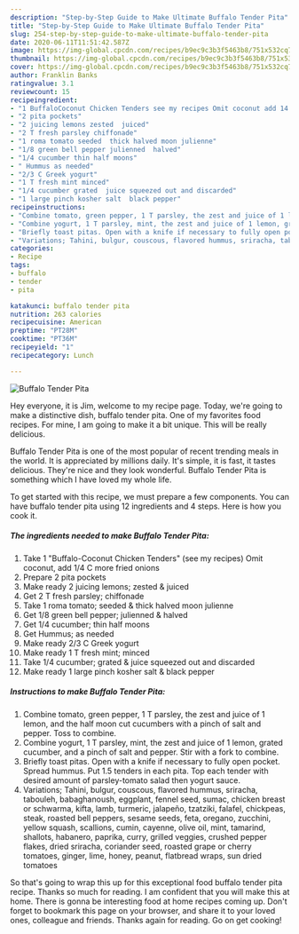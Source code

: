 ```yaml
---
description: "Step-by-Step Guide to Make Ultimate Buffalo Tender Pita"
title: "Step-by-Step Guide to Make Ultimate Buffalo Tender Pita"
slug: 254-step-by-step-guide-to-make-ultimate-buffalo-tender-pita
date: 2020-06-11T11:51:42.587Z
image: https://img-global.cpcdn.com/recipes/b9ec9c3b3f5463b8/751x532cq70/buffalo-tender-pita-recipe-main-photo.jpg
thumbnail: https://img-global.cpcdn.com/recipes/b9ec9c3b3f5463b8/751x532cq70/buffalo-tender-pita-recipe-main-photo.jpg
cover: https://img-global.cpcdn.com/recipes/b9ec9c3b3f5463b8/751x532cq70/buffalo-tender-pita-recipe-main-photo.jpg
author: Franklin Banks
ratingvalue: 3.1
reviewcount: 15
recipeingredient:
- "1 BuffaloCoconut Chicken Tenders see my recipes Omit coconut add 14 C more fried onions"
- "2 pita pockets"
- "2 juicing lemons zested  juiced"
- "2 T fresh parsley chiffonade"
- "1 roma tomato seeded  thick halved moon julienne"
- "1/8 green bell pepper julienned  halved"
- "1/4 cucumber thin half moons"
- " Hummus as needed"
- "2/3 C Greek yogurt"
- "1 T fresh mint minced"
- "1/4 cucumber grated  juice squeezed out and discarded"
- "1 large pinch kosher salt  black pepper"
recipeinstructions:
- "Combine tomato, green pepper, 1 T parsley, the zest and juice of 1 lemon, and the half moon cut cucumbers with a pinch of salt and pepper. Toss to combine."
- "Combine yogurt, 1 T parsley, mint, the zest and juice of 1 lemon, grated cucumber, and a pinch of salt and pepper. Stir with a fork to combine."
- "Briefly toast pitas. Open with a knife if necessary to fully open pocket. Spread hummus. Put 1.5 tenders in each pita. Top each tender with desired amount of parsley-tomato salad then yogurt sauce."
- "Variations; Tahini, bulgur, couscous, flavored hummus, sriracha, tabouleh, babaghanoush, eggplant, fennel seed, sumac, chicken breast or schwarma, kifta, lamb, turmeric, jalapeño, tzatziki, falafel, chickpeas, steak, roasted bell peppers, sesame seeds, feta, oregano, zucchini, yellow squash, scallions, cumin, cayenne, olive oil, mint, tamarind, shallots, habanero, paprika, curry, grilled veggies, crushed pepper flakes, dried sriracha, coriander seed, roasted grape or cherry tomatoes, ginger, lime, honey, peanut, flatbread wraps, sun dried tomatoes"
categories:
- Recipe
tags:
- buffalo
- tender
- pita

katakunci: buffalo tender pita 
nutrition: 263 calories
recipecuisine: American
preptime: "PT28M"
cooktime: "PT36M"
recipeyield: "1"
recipecategory: Lunch

---
```



![Buffalo Tender Pita](https://img-global.cpcdn.com/recipes/b9ec9c3b3f5463b8/751x532cq70/buffalo-tender-pita-recipe-main-photo.jpg)

Hey everyone, it is Jim, welcome to my recipe page. Today, we're going to make a distinctive dish, buffalo tender pita. One of my favorites food recipes. For mine, I am going to make it a bit unique. This will be really delicious.

Buffalo Tender Pita is one of the most popular of recent trending meals in the world. It is appreciated by millions daily. It's simple, it is fast, it tastes delicious. They're nice and they look wonderful. Buffalo Tender Pita is something which I have loved my whole life.




To get started with this recipe, we must prepare a few components. You can have buffalo tender pita using 12 ingredients and 4 steps. Here is how you cook it.

<!--inarticleads1-->

##### The ingredients needed to make Buffalo Tender Pita:

1. Take 1 &#34;Buffalo-Coconut Chicken Tenders&#34; (see my recipes) Omit coconut, add 1/4 C more fried onions
1. Prepare 2 pita pockets
1. Make ready 2 juicing lemons; zested &amp; juiced
1. Get 2 T fresh parsley; chiffonade
1. Take 1 roma tomato; seeded &amp; thick halved moon julienne
1. Get 1/8 green bell pepper; julienned &amp; halved
1. Get 1/4 cucumber; thin half moons
1. Get  Hummus; as needed
1. Make ready 2/3 C Greek yogurt
1. Make ready 1 T fresh mint; minced
1. Take 1/4 cucumber; grated &amp; juice squeezed out and discarded
1. Make ready 1 large pinch kosher salt &amp; black pepper




<!--inarticleads2-->

##### Instructions to make Buffalo Tender Pita:

1. Combine tomato, green pepper, 1 T parsley, the zest and juice of 1 lemon, and the half moon cut cucumbers with a pinch of salt and pepper. Toss to combine.
1. Combine yogurt, 1 T parsley, mint, the zest and juice of 1 lemon, grated cucumber, and a pinch of salt and pepper. Stir with a fork to combine.
1. Briefly toast pitas. Open with a knife if necessary to fully open pocket. Spread hummus. Put 1.5 tenders in each pita. Top each tender with desired amount of parsley-tomato salad then yogurt sauce.
1. Variations; Tahini, bulgur, couscous, flavored hummus, sriracha, tabouleh, babaghanoush, eggplant, fennel seed, sumac, chicken breast or schwarma, kifta, lamb, turmeric, jalapeño, tzatziki, falafel, chickpeas, steak, roasted bell peppers, sesame seeds, feta, oregano, zucchini, yellow squash, scallions, cumin, cayenne, olive oil, mint, tamarind, shallots, habanero, paprika, curry, grilled veggies, crushed pepper flakes, dried sriracha, coriander seed, roasted grape or cherry tomatoes, ginger, lime, honey, peanut, flatbread wraps, sun dried tomatoes




So that's going to wrap this up for this exceptional food buffalo tender pita recipe. Thanks so much for reading. I am confident that you will make this at home. There is gonna be interesting food at home recipes coming up. Don't forget to bookmark this page on your browser, and share it to your loved ones, colleague and friends. Thanks again for reading. Go on get cooking!
